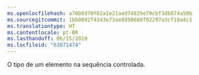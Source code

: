 ```yaml
---
ms.openlocfilehash: a70b0d70f82a1e21aed74829e79cbf3db874a50b
ms.sourcegitcommit: 1bb00d2f4343e73ae8d58668f02297a3cf10a4c1
ms.translationtype: HT
ms.contentlocale: pt-BR
ms.lasthandoff: 06/15/2019
ms.locfileid: "63871474"
---
```

O tipo de um elemento na sequência controlada.